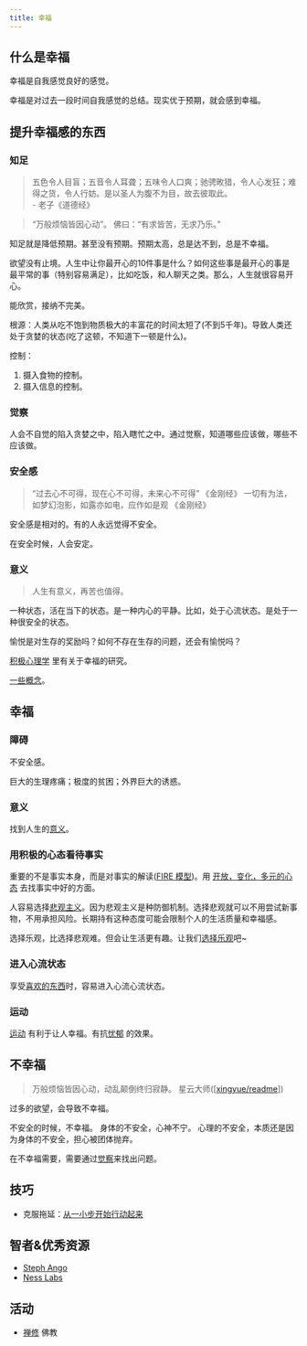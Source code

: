 ```yaml
---
title: 幸福
---
```


## 什么是幸福
幸福是自我感觉良好的感觉。

幸福是对过去一段时间自我感觉的总结。现实优于预期，就会感到幸福。

## 提升幸福感的东西
### 知足
> 五色令人目盲；五音令人耳聋；五味令人口爽；驰骋畋猎，令人心发狂；难得之货，令人行妨。是以圣人为腹不为目，故去彼取此。  
> \- 老子《道德经》

> “万般烦恼皆因心动”。
> 佛曰：“有求皆苦，无求乃乐。”

知足就是降低预期。甚至没有预期。预期太高，总是达不到，总是不幸福。

欲望没有止境。人生中让你最开心的10件事是什么？如何这些事是最开心的事是最平常的事（特别容易满足），比如吃饭，和人聊天之类。那么，人生就很容易开心。

能欣赏，接纳不完美。

根源：人类从吃不饱到物质极大的丰富花的时间太短了(不到5千年)。导致人类还处于贪婪的状态(吃了这顿，不知道下一顿是什么)。

控制：
1. 摄入食物的控制。
2. 摄入信息的控制。

### 觉察
人会不自觉的陷入贪婪之中，陷入瞎忙之中。通过觉察，知道哪些应该做，哪些不应该做。

### 安全感
> “过去心不可得，现在心不可得，未来心不可得”
> 《金刚经》
> 一切有为法，如梦幻泡影，如露亦如电，应作如是观
> 《金刚经》

安全感是相对的。有的人永远觉得不安全。

在安全时候，人会安定。

### 意义
> 人生有意义，再苦也值得。

一种状态，活在当下的状态。是一种内心的平静。比如，处于心流状态。是处于一种很安全的状态。



愉悦是对生存的奖励吗？如何不存在生存的问题，还会有愉悦吗？

[积极心理学](./2-mind/positive-psychology/readme.md) 里有关于幸福的研究。

[一些概念](./2-mind/terms/readme.md)。

## 幸福
### 障碍
不安全感。

巨大的生理疼痛；极度的贫困；外界巨大的诱惑。

### 意义
找到人生的[意义](./2-mind/positive-psychology/meaning.md)。

### 用积极的心态看待事实
重要的不是事实本身，而是对事实的解读([FIRE 模型](./2-mind/positive-psychology/fire.md))。用 [开放，变化，多元的心态](./2-mind/positive-psychology/open.md) 去找事实中好的方面。

人容易选择[悲观主义](./2-mind/terms/pessimism.md)。因为悲观主义是种防御机制。选择悲观就可以不用尝试新事物，不用承担风险。长期持有这种态度可能会限制个人的生活质量和幸福感。

选择乐观，比选择悲观难。但会让生活更有趣。让我们[选择乐观](./5-resource/steph-ango/articles/choose-optimism.md)吧~


### 进入心流状态
享受[喜欢的东西](./3-enjoy/readme.md)时，容易进入心流心流状态。

### 运动
[运动](../2-health/1-sport/readmd.md) 有利于让人幸福。有抗[忧郁](./2-mind/terms/gloomy.md) 的效果。

## 不幸福
> 万般烦恼皆因心动，动乱颠倒终归寂静。
> 星云大师([[xingyue/readme]])

过多的欲望，会导致不幸福。

不安全的时候，不幸福。
身体的不安全，心神不宁。
心理的不安全，本质还是因为身体的不安全，担心被团体抛弃。

在不幸福需要，需要通过[觉察](./1-aware/readme.md)来找出问题。

## 技巧
* 克服拖延：[从一小步开始行动起来](./5-resource/steph-ango/articles/nibble-and-your-appetite-will-grow.md)

## 智者&优秀资源
* [Steph Ango](./5-resource/steph-ango/readme.md)
* [Ness Labs](./5-resource/ness-labs/readme.md)

## 活动
* [禅修](./activity/zen-meditation/readme.md) 佛教

[//begin]: # "Autogenerated link references for markdown compatibility"
[xingyue/readme]: 5-resource/xingyue/readme "星云大师"
[//end]: # "Autogenerated link references"
